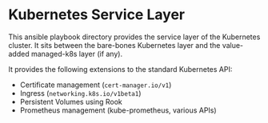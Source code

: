 # Kubernetes Service Layer

This ansible playbook directory provides the service layer of the Kubernetes
cluster. It sits between the bare-bones Kubernetes layer and the value-added
managed-k8s layer (if any).

It provides the following extensions to the standard Kubernetes API:

- Certificate management (`cert-manager.io/v1`)
- Ingress (`networking.k8s.io/v1beta1`)
- Persistent Volumes using Rook
- Prometheus management (kube-prometheus, various APIs)
